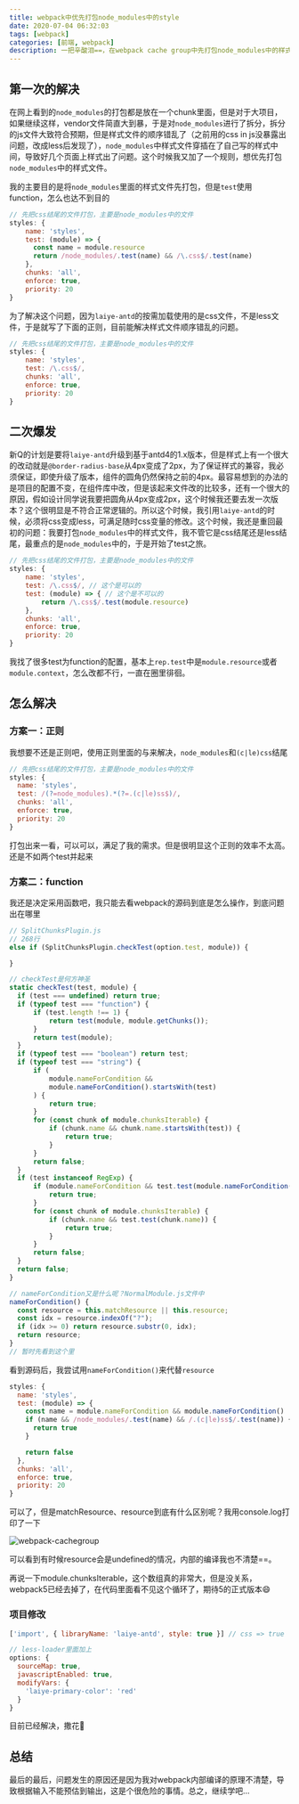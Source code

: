 ```yaml
---
title: webpack中优先打包node_modules中的style
date: 2020-07-04 06:32:03
tags: [webpack]
categories: [前端, webpack]
description: 一把辛酸泪==，在webpack cache group中先打包node_modules中的样式
---
```


## 第一次的解决
在网上看到的`node_modules`的打包都是放在一个chunk里面，但是对于大项目，如果继续这样，vendor文件简直大到暴，于是对`node_modules`进行了拆分，拆分的js文件大致符合预期，但是样式文件的顺序错乱了（之前用的css in js没暴露出问题，改成less后发现了），`node_modules`中样式文件穿插在了自己写的样式中间，导致好几个页面上样式出了问题。这个时候我又加了一个规则，想优先打包`node_modules`中的样式文件。

我的主要目的是将`node_modules`里面的样式文件先打包，但是`test`使用function，怎么也达不到目的
```js
// 先把css结尾的文件打包，主要是node_modules中的文件
styles: {
    name: 'styles',
    test: (module) => {
      const name = module.resource
      return /node_modules/.test(name) && /\.css$/.test(name)
    },
    chunks: 'all',
    enforce: true,
    priority: 20
}
```

为了解决这个问题，因为`laiye-antd`的按需加载使用的是css文件，不是less文件，于是就写了下面的正则，目前能解决样式文件顺序错乱的问题。

```js
// 先把css结尾的文件打包，主要是node_modules中的文件
styles: {
    name: 'styles',
    test: /\.css$/,
    chunks: 'all',
    enforce: true,
    priority: 20
}
```

## 二次爆发
新Q的计划是要将`laiye-antd`升级到基于antd4的1.x版本，但是样式上有一个很大的改动就是`@border-radius-base`从4px变成了2px，为了保证样式的兼容，我必须保证，即使升级了版本，组件的圆角仍然保持之前的4px。最容易想到的办法的是项目的配置不变，在组件库中改，但是该起来文件改的比较多，还有一个很大的原因，假如设计同学说我要把圆角从4px变成2px，这个时候我还要去发一次版本？这个很明显是不符合正常逻辑的。所以这个时候，我引用`laiye-antd`的时候，必须将css变成less，可满足随时css变量的修改。这个时候，我还是重回最初的问题：我要打包`node_modules`中的样式文件，我不管它是css结尾还是less结尾，最重点的是`node_modules`中的，于是开始了test之旅。

```js
// 先把css结尾的文件打包，主要是node_modules中的文件
styles: {
    name: 'styles',
    test: /\.css$/, // 这个是可以的
    test: (module) => { // 这个是不可以的
        return /\.css$/.test(module.resource)
    },
    chunks: 'all',
    enforce: true,
    priority: 20
}
```

我找了很多test为function的配置，基本上`rep.test`中是`module.resource`或者`module.context`，怎么改都不行，一直在圈里徘徊。

## 怎么解决
### 方案一：正则
我想要不还是正则吧，使用正则里面的与来解决，`node_modules`和`(c|le)css`结尾

```js
// 先把css结尾的文件打包，主要是node_modules中的文件
styles: {
  name: 'styles',
  test: /(?=node_modules).*(?=.(c|le)ss$)/,
  chunks: 'all',
  enforce: true,
  priority: 20
}
```
打包出来一看，可以可以，满足了我的需求。但是很明显这个正则的效率不太高。还是不如两个test并起来

### 方案二：function
我还是决定采用函数吧，我只能去看webpack的源码到底是怎么操作，到底问题出在哪里

```js
// SplitChunksPlugin.js
// 268行
else if (SplitChunksPlugin.checkTest(option.test, module)) {

}

// checkTest是何方神圣
static checkTest(test, module) {
  if (test === undefined) return true;
  if (typeof test === "function") {
      if (test.length !== 1) {
          return test(module, module.getChunks());
      }
      return test(module);
  }
  if (typeof test === "boolean") return test;
  if (typeof test === "string") {
      if (
          module.nameForCondition &&
          module.nameForCondition().startsWith(test)
      ) {
          return true;
      }
      for (const chunk of module.chunksIterable) {
          if (chunk.name && chunk.name.startsWith(test)) {
              return true;
          }
      }
      return false;
  }
  if (test instanceof RegExp) {
      if (module.nameForCondition && test.test(module.nameForCondition())) {
          return true;
      }
      for (const chunk of module.chunksIterable) {
          if (chunk.name && test.test(chunk.name)) {
              return true;
          }
      }
      return false;
  }
  return false;
}

// nameForCondition又是什么呢？NormalModule.js文件中
nameForCondition() {
  const resource = this.matchResource || this.resource;
  const idx = resource.indexOf("?");
  if (idx >= 0) return resource.substr(0, idx);
  return resource;
}
// 暂时先看到这个里
```

看到源码后，我尝试用`nameForCondition()`来代替`resource`

```js
styles: {
  name: 'styles',
  test: (module) => {
    const name = module.nameForCondition && module.nameForCondition()
    if (name && /node_modules/.test(name) && /.(c|le)ss$/.test(name)) {
      return true
    }

    return false
  },
  chunks: 'all',
  enforce: true,
  priority: 20
}
```

可以了，但是matchResource、resource到底有什么区别呢？我用console.log打印了一下

![webpack-cachegroup](https://res.cloudinary.com/dwudaridr/image/upload/v1593818216/blog/webpack-cachegroup.png)

可以看到有时候resource会是undefined的情况，内部的编译我也不清楚==。


再说一下module.chunksIterable，这个数组真的非常大，但是没关系，webpack5已经去掉了，在代码里面看不见这个循环了，期待5的正式版本😄

### 项目修改
```js
['import', { libraryName: 'laiye-antd', style: true }] // css => true

// less-loader里面加上
options: {
  sourceMap: true,
  javascriptEnabled: true,
  modifyVars: {
    'laiye-primary-color': 'red'
  }
}
```
目前已经解决，撒花🎉

## 总结
最后的最后，问题发生的原因还是因为我对webpack内部编译的原理不清楚，导致根据输入不能预估到输出，这是个很危险的事情。总之，继续学吧...



















